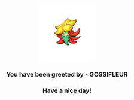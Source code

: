 <p align="center">
            <img src="https://raw.githubusercontent.com/PokeAPI/sprites/master/sprites/pokemon/829.png" width="150" height="150">
          </p>
          <h3 align="center">You have been greeted by - <b>GOSSIFLEUR</b></h3>
          <h3 align="center">Have a nice day!</h3>
